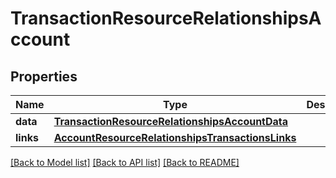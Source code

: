 # TransactionResourceRelationshipsAccount

## Properties
Name | Type | Description | Notes
------------ | ------------- | ------------- | -------------
**data** | [**TransactionResourceRelationshipsAccountData**](TransactionResourceRelationshipsAccountData.md) |  | 
**links** | [**AccountResourceRelationshipsTransactionsLinks**](AccountResourceRelationshipsTransactionsLinks.md) |  | [optional] 

[[Back to Model list]](../README.md#documentation-for-models) [[Back to API list]](../README.md#documentation-for-api-endpoints) [[Back to README]](../README.md)

